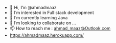 - 👋 Hi, I’m @ahmadmaaz
- 👀 I’m interested in Full stack development
- 🌱 I’m currently learning Java
- 💞️ I’m looking to collaborate on ...
- 📫 How to reach me : ahmad_maaz@Outlook.com
- https://ahmadmaaz.herokuapp.com/

<!---
ahmadmaaz/ahmadmaaz is a ✨ special ✨ repository because its `README.md` (this file) appears on your GitHub profile.
You can click the Preview link to take a look at your changes.
--->
